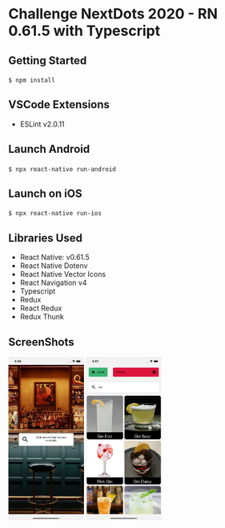# Challenge NextDots 2020 - RN 0.61.5 with Typescript

## Getting Started

`$ npm install`

## VSCode Extensions

- ESLint v2.0.11

## Launch Android

`$ npx react-native run-android`

## Launch on iOS

`$ npx react-native run-ios`


## Libraries Used

- React Native: v0.61.5
- React Native Dotenv
- React Native Vector Icons
- React Navigation v4
- Typescript
- Redux
- React Redux
- Redux Thunk

## ScreenShots

<img src="https://github.com/frammkor/NextDotsChallenge2020/blob/master/src/assets/images/appPreview01.png?raw=true" width="30%" title="Home Screen"/> <img src="https://github.com/frammkor/NextDotsChallenge2020/blob/master/src/assets/images/appPreview02.png?raw=true" width="30%" title="Search Screen"/>
